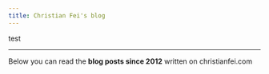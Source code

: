 ```yaml
---
title: Christian Fei's blog
---
```


test

---

Below you can read the **blog posts since 2012** written on christianfei.com
